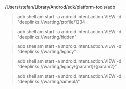 
/Users/stefan/Library/Android/sdk/platform-tools/adb

> adb shell am start -a android.intent.action.VIEW -d "deeplinks://warting/profile/1234

> adb shell am start -a android.intent.action.VIEW -d "deeplinks://warting/hidden"

> adb shell am start -a android.intent.action.VIEW -d "deeplinks://warting/legacy"

> adb shell am start -a android.intent.action.VIEW -d "deeplinks://warting/legacy/{param1}/{param2}"

> adb shell am start -a android.intent.action.VIEW -d "deeplinks://warting/sameplA"
